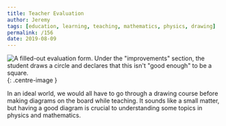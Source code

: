 ```yaml
---
title: Teacher Evaluation
author: Jeremy
tags: [education, learning, teaching, mathematics, physics, drawing]
permalink: /156
date: 2019-08-09
---
```


![A filled-out evaluation form. Under the "improvements" section, the student draws a circle and declares that this isn't "good enough" to be a square.](https://res.cloudinary.com/dh3hm8pb7/image/upload/c_scale,q_auto:best,w_615/v1535842782/Handwaving/Published/TeacherEvaluation.png){: .centre-image }

In an ideal world, we would all have to go through a drawing course before making diagrams on the board while teaching. It sounds like a small matter, but having a good diagram is crucial to understanding some topics in physics and mathematics.
